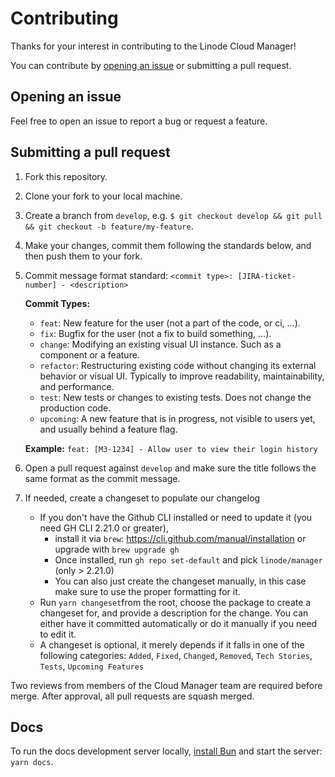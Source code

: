 # Contributing

Thanks for your interest in contributing to the Linode Cloud Manager!

You can contribute by [opening an issue](https://github.com/linode/manager/issues/new) or submitting a pull request.

## Opening an issue

Feel free to open an issue to report a bug or request a feature.

## Submitting a pull request

1. Fork this repository.
2. Clone your fork to your local machine.
3. Create a branch from `develop`, e.g. `$ git checkout develop && git pull && git checkout -b feature/my-feature`.
4. Make your changes, commit them following the standards below, and then push them to your fork.
5. Commit message format standard: `<commit type>: [JIRA-ticket-number] - <description>`

    **Commit Types:**
    - `feat`: New feature for the user (not a part of the code, or ci, ...).
    - `fix`: Bugfix for the user (not a fix to build something, ...).
    - `change`: Modifying an existing visual UI instance. Such as a component or a feature.
    - `refactor`: Restructuring existing code without changing its external behavior or visual UI. Typically to improve readability, maintainability, and performance.
    - `test`: New tests or changes to existing tests. Does not change the production code.
    - `upcoming`: A new feature that is in progress, not visible to users yet, and usually behind a feature flag.

    **Example:** `feat: [M3-1234] - Allow user to view their login history`

6. Open a pull request against `develop` and make sure the title follows the same format as the commit message.
7. If needed, create a changeset to populate our changelog
    -  If you don't have the Github CLI installed or need to update it (you need GH CLI 2.21.0 or greater),
        - install it via `brew`: https://cli.github.com/manual/installation or upgrade with `brew upgrade gh`
        - Once installed, run `gh repo set-default` and pick `linode/manager` (only > 2.21.0)
        - You can also just create the changeset manually, in this case make sure to use the proper formatting for it.
    - Run `yarn changeset`from the root, choose the package to create a changeset for, and provide a description for the change.
    You can either have it committed automatically or do it manually if you need to edit it.
    - A changeset is optional, it merely depends if it falls in one of the following categories:
    `Added`, `Fixed`, `Changed`, `Removed`, `Tech Stories`, `Tests`, `Upcoming Features`

Two reviews from members of the Cloud Manager team are required before merge. After approval, all pull requests are squash merged.

## Docs

To run the docs development server locally, [install Bun](https://bun.sh/) and start the server: `yarn docs`.
